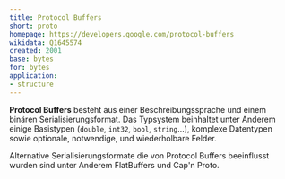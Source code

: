 ```yaml
---
title: Protocol Buffers
short: proto
homepage: https://developers.google.com/protocol-buffers
wikidata: Q1645574
created: 2001
base: bytes
for: bytes
application:
- structure
---
```


**Protocol Buffers** besteht aus einer Beschreibungssprache und einem binären
Serialisierungsformat.  Das Typsystem beinhaltet unter Anderem einige
Basistypen (`double`, `int32`, `bool`, `string`...), komplexe Datentypen sowie
optionale, notwendige, und wiederholbare Felder.

Alternative Serialisierungsformate die von Protocol Buffers beeinflusst wurden
sind unter Anderem FlatBuffers und Cap'n Proto.
